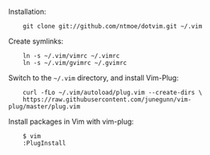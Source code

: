 Installation:
```
    git clone git://github.com/ntmoe/dotvim.git ~/.vim
```
Create symlinks:
```
    ln -s ~/.vim/vimrc ~/.vimrc
    ln -s ~/.vim/gvimrc ~/.gvimrc
```

Switch to the `~/.vim` directory, and install Vim-Plug:
```
    curl -fLo ~/.vim/autoload/plug.vim --create-dirs \
    https://raw.githubusercontent.com/junegunn/vim-plug/master/plug.vim
```

Install packages in Vim with vim-plug:
```
    $ vim
    :PlugInstall
```
